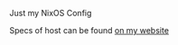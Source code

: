 Just my NixOS Config

Specs of host can be found [on my website](https://www.masonbitbyte.dev/about-me)
